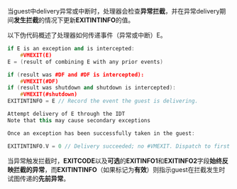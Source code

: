 
当guest中delivery异常或中断时，处理器会检查**异常拦截**，并在异常delivery期间**发生拦截**的情况下更新**EXITINTINFO**的值。 

以下伪代码概述了处理器如何传递事件（异常或中断）E。

```cpp
if E is an exception and is intercepted: 
    #VMEXIT(E)
E = (result of combining E with any prior events)

if (result was #DF and #DF is intercepted): 
    #VMEXIT(#DF)
if (result was shutdown and shutdown is intercepted): 
    #VMEXIT(#shutdown)
EXITINTINFO = E // Record the event the guest is delivering.

Attempt delivery of E through the IDT
Note that this may cause secondary exceptions

Once an exception has been successfully taken in the guest:

EXITINTINFO.V = 0 // Delivery succeeded; no #VMEXIT. Dispatch to first instruction of handler
```

当异常触发拦截时，**EXITCODE**以及**可选**的**EXITINFO1**和**EXITINFO2**字段**始终反映拦截的异常**，而**EXITINTINFO**（如果标记为**有效**）则指示guest在拦截发生时试图传递的**先前异常**。
